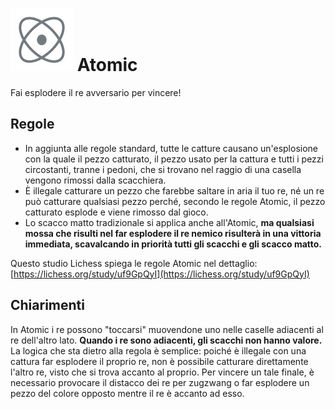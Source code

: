 # ![Atomic](https://github.com/gbtami/pychess-variants/blob/master/static/icons/Atomic.svg) Atomic

Fai esplodere il re avversario per vincere!

## Regole

* In aggiunta alle regole standard, tutte le catture causano un'esplosione con la quale il pezzo catturato, il pezzo usato per la cattura e tutti i pezzi circostanti, tranne i pedoni, che si trovano nel raggio di una casella vengono rimossi dalla scacchiera.
* È illegale catturare un pezzo che farebbe saltare in aria il tuo re, né un re può catturare qualsiasi pezzo perché, secondo le regole Atomic, il pezzo catturato esplode e viene rimosso dal gioco.
* Lo scacco matto tradizionale si applica anche all'Atomic, **ma qualsiasi mossa che risulti nel far esplodere il re nemico risulterà in una vittoria immediata, scavalcando in priorità tutti gli scacchi e gli scacco matto.**

Questo studio Lichess spiega le regole Atomic nel dettaglio: [https://lichess.org/study/uf9GpQyI](https://lichess.org/study/uf9GpQyI)

## Chiarimenti

In Atomic i re possono "toccarsi" muovendone uno nelle caselle adiacenti al re dell'altro lato. **Quando i re sono adiacenti, gli scacchi non hanno valore.** La logica che sta dietro alla regola è semplice: poiché è illegale con una cattura far esplodere il proprio re, non è possibile catturare direttamente l'altro re, visto che si trova accanto al proprio. Per vincere un tale finale, è necessario provocare il distacco dei re per zugzwang o far esplodere un pezzo del colore opposto mentre il re è accanto ad esso.
